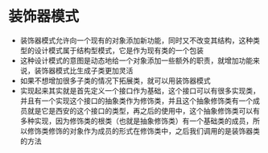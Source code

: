 # 装饰器模式
- 装饰器模式允许向一个现有的对象添加新功能，同时又不改变其结构，这种类型的设计模式属于结构型模式，它是作为现有类的一个包装
- 这种设计模式的意图是动态地给一个对象添加一些额外的职责，就增加功能来说，装饰器模式比生成子类更加灵活
- 如果不想增加很多子类的情况下拓展类，就可以用装饰器模式
- 实现起来其实就是首先定义一个接口作为基础，这个接口可以有很多实现类，并且有一个实现这个接口的抽象类作为修饰类，并且这个抽象修饰类有一个成员就是它是西安的这个接口的类型，再之后的使用中，这个抽象修饰类可以有多种实现，因为修饰类的根类（也就是抽象修饰类）有一个基础类的成员，所以修饰类修饰的对象作为成员的形式在修饰类中，之后我们调用的是装饰器类的方法